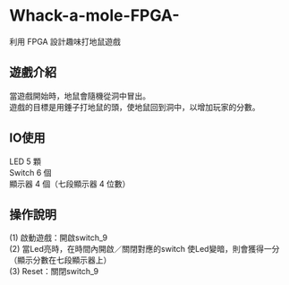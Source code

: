 # Whack-a-mole-FPGA-
利用 FPGA 設計趣味打地鼠遊戲
## 遊戲介紹
當遊戲開始時，地鼠會隨機從洞中冒出。  
遊戲的目標是用錘子打地鼠的頭，使地鼠回到洞中，以增加玩家的分數。  

## IO使用
LED 5 顆  
Switch 6 個  
顯示器 4 個（七段顯示器 4 位數）

## 操作說明
(1) 啟動遊戲：開啟switch_9  
(2) 當Led亮時，在時間內開啟／關閉對應的switch 使Led變暗，則會獲得一分
（顯示分數在七段顯示器上）  
(3) Reset：關閉switch_9

